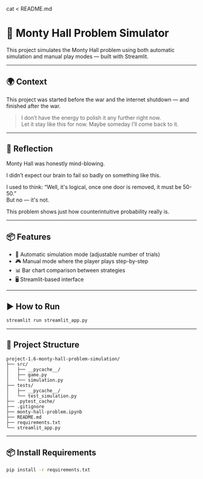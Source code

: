 cat <<EOF > README.md
# 🚪 Monty Hall Problem Simulator

This project simulates the Monty Hall problem using both automatic simulation and manual play modes — built with Streamlit.

---

## 🌍 Context

This project was started before the war and the internet shutdown — and finished after the war.

> I don’t have the energy to polish it any further right now.  
> Let it stay like this for now. Maybe someday I’ll come back to it.

---

## 🧠 Reflection

Monty Hall was honestly mind-blowing.

I didn’t expect our brain to fail so badly on something like this.

I used to think: “Well, it's logical, once one door is removed, it must be 50-50.”  
But no — it's not.

This problem shows just how counterintuitive probability really is.

---

## 📦 Features

- 🎲 Automatic simulation mode (adjustable number of trials)
- 🎮 Manual mode where the player plays step-by-step
- 📊 Bar chart comparison between strategies
- 🖥 Streamlit-based interface

---

## ▶️ How to Run

```bash
streamlit run streamlit_app.py
```

---

## 📂 Project Structure

```
project-1.6-monty-hall-problem-simulation/
├── src/
│   ├── __pycache__/
│   ├── game.py
│   └── simulation.py
├── tests/
│   ├── __pycache__/
│   └── test_simulation.py
├── .pytest_cache/
├── .gitignore
├── monty-hall-problem.ipynb
├── README.md
├── requirements.txt
└── streamlit_app.py
```

---

## 📦 Install Requirements

```bash
pip install -r requirements.txt
```
